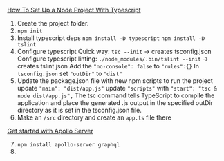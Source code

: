 [How To Set Up a Node Project With Typescript](https://www.digitalocean.com/community/tutorials/setting-up-a-node-project-with-typescript)

1. Create the project folder.
2. `npm init`
3. Install typescript deps
`npm install -D typescript`
`npm install -D tslint`
4. Configure typescript
Quick way: `tsc --init` -> creates tsconfig.json
Configure typescript linting: `./node_modules/.bin/tslint --init` -> creates tslint.json
Add the `"no-console": false` to `"rules":{}`
In `tsconfig.json` set `"outDir"` to `"dist"`
5. Update the package.json file with new npm scripts to run the project
update `"main": "dist/app.js"`
update `"scripts"` with `"start": "tsc & node dist/app.js",`
The tsc command tells TypeScript to compile the application and place the generated .js output in the specified outDir directory as it is set in the tsconfig.json file.
6. Make an `/src` directory and create an `app.ts` file there

[Get started with Apollo Server](https://www.apollographql.com/docs/apollo-server/getting-started/)

7. `npm install apollo-server graphql`
8. 